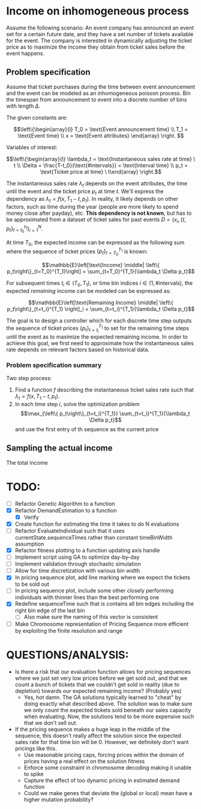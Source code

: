 # Income on inhomogeneous process

Assume the following scenario: An event company has announced an event set for a certain future date, and they have a set number of tickets available for the event. The company is interested in dynamically adjusting the ticket price as to maximize the income they obtain from ticket sales before the event happens.

## Problem specification

Assume that ticket purchases during the time between event announcement and the event can be modeled as an inhomogeneous poisson process. Bin the timespan from announcement to event into a discrete number of bins with length $\Delta$. 

The given constants are:

$$\left\{\begin{array}{l} T_0 = \text{Event announcement time} \\ T_1 = \text{Event time} \\ x = \text{Event attributes} \end{array} \right. $$

Variables of interest:

$$\left\{\begin{array}{l} \lambda_t = \text{Instantaneous sales rate at time} \ t \\ \Delta = \frac{T-t_0}{\text{#intervals}} = \text{Interval time} \\ p_t = \text{Ticket price at time} \  t\end{array} \right.$$

The instantaneous sales rate $\lambda_t$ depends on the event attributes, the time until the event and the ticket price $p_t$ at time $t$. We'll express the dependency as $\lambda_t=f(x, T_1-t, p_t)$. In reality, it likely depends on other factors, such as time during the year (people are more likely to spend money close after payday), etc. **This dependency is not known**, but has to be approximated from a dataset of ticket sales for past events $D = \left\{x_i, \left\{t, p_t\right\}_{t=t_0}^{t_1} \right\}_{i=1}^N$.

At time $T_0$, the expected income can be expressed as the following sum where the sequence of ticket prices $\left\{ p_t\right\}_{t=T_0}^{T_1}$ is known:

$$\mathbb{E}\left[\text{Income} \middle| \left\{ p_t\right\}_{t=T_0}^{T_1}\right] = \sum_{t=T_0}^{T_1}{\lambda_t \Delta p_t}$$

For subsequent times $t_i \in (T_0, T_1)$, or time bin indices $i \in (1, \text{#intervals})$, the expected *remaining* income can be modeled can be expressed as:

$$\mathbb{E}\left[\text{Remaining Income} \middle| \left\{ p_t\right\}_{t=t_i}^{T_1}   \right]_i = \sum_{t=t_i}^{T_1}{\lambda_t \Delta p_t}$$

The goal is to design a controller which for each discrete time step outputs the sequence of ticket prices $\left\{ p_t\right\}_{t=t_i}^{T_1}$ to set for the remaining time steps until the event as to maximize the expected remaining income. In order to achieve this goal, we first need to approximate how the instantaneous sales rate depends on relevant factors based on historical data.

### Problem specification summary

Two step process:

1. Find a function $f$ describing the instantaneous ticket sales rate such that $\lambda_t=f(x, T_1-t, p_t)$. 
2. In each time step $i$, solve the optimization problem $$\max_{\left\{ p_t\right\}_{t=t_i}^{T_1}} \sum_{t=t_i}^{T_1}{\lambda_t \Delta p_t}$$ and use the first entry of th sequence as the current price

## Sampling the actual income

The total income

  # TODO:

- [ ] Refactor Genetic Algorithm to a function
- [x] Refactor DemandEstimation to a function
  - [x] Verify
- [x] Create function for estimating the time it takes to do N evaluations
- [ ] Refactor EvaluateIndividual such that it uses currentState.sequenceTimes rather than constant timeBinWidth assumption
- [x] Refactor fitness plotting to a function updating axis handle
- [ ] Implement script using GA to optimize day-by-day
- [ ] Implement validation through stochastic simulation
- [ ] Allow for time discretization with various bin width
- [x] In pricing sequence plot, add line marking where we expect the tickets to be sold out
- [ ] In pricing sequence plot, include some other closely performing individuals with thinner lines than the best performing one
- [x] Redefine sequenceTime such that is contains all bin edges including the right bin edge of the last bin
  - [ ] Also make sure the naming of this vector is consistent
- [ ] Make Chromosome representation of Pricing Sequence more efficient by exploiting the finite resolution and range

# QUESTIONS/ANALYSIS:

- Is there a risk that our evaluation function allows for pricing sequences where we just set very low prices before we get sold out, and that we count a bunch of tickets that we couldn't get sold in reality (due to depletion) towards our expected remaining income? (Probably yes)
  - Yes, hot damn. The GA solutions typically learned to "cheat" by doing exactly what described above. The solution was to make sure we only count the expected tickets sold beneath our sales capacity when evaluating. Now, the solutions tend to be more expensive such that we don't sell out.
- If the pricing sequence makes a huge leap in the middle of the sequence, this doesn't really affect the solution since the expected sales rate for that time bin will be 0. However, we definitely don't want pricings like this. 
  - Use reasonable pricing caps, forcing prices within the domain of prices having a real effect on the solution fitness
  - Enforce some constraint in chromosome decoding making it unable to spike
  - Capture the effect of too dynamic pricing in estimated demand function
  - Could we make genes that deviate the (global or local) mean have a higher mutation probability?